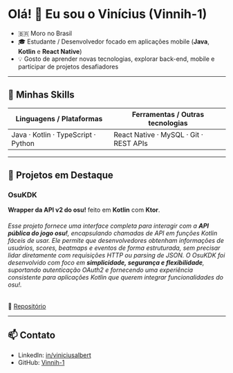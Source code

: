 # Olá! 👋 Eu sou o Vinícius (Vinnih-1)

- 🇧🇷 Moro no Brasil  
- 🎓 Estudante / Desenvolvedor focado em aplicações mobile (**Java**, **Kotlin** e **React Native**)  
- 💡 Gosto de aprender novas tecnologias, explorar back-end, mobile e participar de projetos desafiadores

---

## 💼 Minhas Skills

| Linguagens / Plataformas | Ferramentas / Outras tecnologias |
|--------------------------|------------------------------------|
| Java · Kotlin · TypeScript · Python | React Native · MySQL · Git · REST APIs |

---

## 🔭 Projetos em Destaque

### OsuKDK
**Wrapper da API v2 do osu!** feito em **Kotlin** com **Ktor**.

###### Esse projeto fornece uma interface completa para interagir com a **API pública do jogo osu!**, encapsulando chamadas de API em funções Kotlin fáceis de usar. Ele permite que desenvolvedores obtenham informações de usuários, scores, beatmaps e eventos de forma estruturada, sem precisar lidar diretamente com requisições HTTP ou parsing de JSON. O OsuKDK foi desenvolvido com foco em **simplicidade, segurança e flexibilidade**, suportando autenticação OAuth2 e fornecendo uma experiência consistente para aplicações Kotlin que querem integrar funcionalidades do osu!.

🔗 [Repositório](https://github.com/Vinnih-1/OsuKDK)

---

## 📫 Contato

- LinkedIn: [in/viniciusalbert](https://www.linkedin.com/in/viniciusalbert)  
- GitHub: [Vinnih-1](https://github.com/Vinnih-1)  

